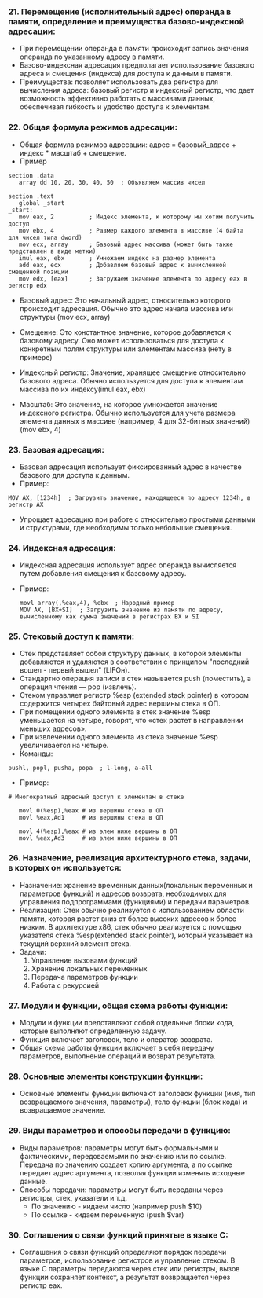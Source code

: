 ### 21. Перемещение (исполнительный адрес) операнда в памяти, определение и преимущества базово-индексной адресации:
   - При перемещении операнда в памяти происходит запись значения операнда по указанному адресу в памяти.
   - Базово-индексная адресация предполагает использование базового адреса и смещения (индекса) для доступа к данным в памяти.
   - Преимущества: позволяет использовать два регистра для вычисления адреса: базовый регистр и индексный регистр, что дает возможность эффективно работать с массивами данных, обеспечивая гибкость и удобство доступа к элементам.

### 22. Общая формула режимов адресации:
   - Общая формула режимов адресации: адрес = базовый_адрес + индекс * масштаб + смещение.
   - Пример
   
    section .data
       array dd 10, 20, 30, 40, 50  ; Объявляем массив чисел

    section .text
       global _start
    _start:
       mov eax, 2          ; Индекс элемента, к которому мы хотим получить доступ
       mov ebx, 4          ; Размер каждого элемента в массиве (4 байта для чисел типа dword)
       mov ecx, array      ; Базовый адрес массива (может быть также представлен в виде метки)
       imul eax, ebx       ; Умножаем индекс на размер элемента
       add eax, ecx        ; Добавляем базовый адрес к вычисленной смещенной позиции
       mov edx, [eax]      ; Загружаем значение элемента по адресу eax в регистр edx

   - Базовый адрес: Это начальный адрес, относительно которого происходит адресация. Обычно это адрес начала массива или структуры (mov ecx, array)

   - Смещение: Это константное значение, которое добавляется к базовому адресу. Оно может использоваться для доступа к конкретным полям структуры или элементам массива (нету в примере)

   - Индексный регистр: Значение, хранящее смещение относительно базового адреса. Обычно используется для доступа к элементам массива по их индексу(imul eax, ebx)

   - Масштаб: Это значение, на которое умножается значение индексного регистра. Обычно используется для учета размера элемента данных в массиве (например, 4 для 32-битных значений) (mov ebx, 4)


### 23. Базовая адресация:
   - Базовая адресация использует фиксированный адрес в качестве базового для доступа к данным.
   - Пример:

    MOV AX, [1234h]  ; Загрузить значение, находящееся по адресу 1234h, в регистр AX
   
   - Упрощает адресацию при работе с относительно простыми данными и структурами, где необходимы только небольшие смещения.

### 24. Индексная адресация:
   - Индексная адресация использует  адрес операнда вычисляется путем добавления смещения к базовому адресу.
   - Пример:

         movl array(,%eax,4), %ebx  ; Народный пример 
         MOV AX, [BX+SI]  ; Загрузить значение из памяти по адресу, вычисленному как сумма значений в регистрах BX и SI


### 25. Стековый доступ к памяти:
   - Стек представляет собой структуру данных, в которой элементы добавляются и удаляются в соответствии с принципом "последний вошел - первый вышел" (LIFOн).
   - Стандартно операция записи в стек называется push (поместить), а операция чтения — pop (извлечь).
   - Стеком управляет регистр %esp (extended stack pointer) в котором содержится четырех байтовый адрес вершины стека в ОП.
   - При помещении одного элемента в стек значение %esp уменьшается на четыре, говорят, что «стек растет в направлении меньших адресов».
   - При извлечении одного элемента из стека значение %esp увеличивается на четыре.
   - Команды:

    pushl, popl, pusha, popa  ; l-long, a-all

   - Пример:
 
    # Многократный адресный доступ к элементам в стеке
    
       movl 0(%esp),%eax # из вершины стека в ОП
       movl %eax,Ad1     # из вершины стека в ОП
       
       movl 4(%esp),%eax # из элем ниже вершины в ОП
       movl %eax,Ad3     # из элем ниже вершины в ОП

### 26. Назначение, реализация архитектурного стека, задачи, в которых он используется:
   - Назначение: хранение временных данных(локальных переменных и параметров функций) и адресов возврата, необходимых для управления подпрограммами (функциями) и передачи параметров.
   - Реализация: Стек обычно реализуется с использованием области памяти, которая растет вниз от более высоких адресов к более низким. В архитектуре x86, стек обычно реализуется с помощью указателя стека %esp(extended stack pointer), который указывает на текущий верхний элемент стека.
   - Задачи:
     1. Управление вызовами функций
     2. Хранение локальных переменных
     3. Передача параметров функции
     4. Работа с рекурсией

### 27. Модули и функции, общая схема работы функции:
   - Модули и функции представляют собой отдельные блоки кода, которые выполняют определенную задачу.
   - Функция включает заголовок, тело и оператор возврата.
   - Общая схема работы функции включает в себя передачу параметров, выполнение операций и возврат результата.

### 28. Основные элементы конструкции функции:
   - Основные элементы функции включают заголовок функции (имя, тип возвращаемого значения, параметры), тело функции (блок кода) и возвращаемое значение.

### 29. Виды параметров и способы передачи в функцию:
   - Виды параметров: параметры могут быть формальными и фактическими, передоваемыми по значению или по ссылке. Передача по значению создает копию аргумента, а по ссылке передает адрес аргумента, позволяя функции изменять исходные данные.
   - Способы передачи: параметры могут быть переданы через регистры, стек, указатели и т.д.
     - По значению - кидаем число (например push $10)
     - По ссылке - кидаем переменную (push $var)


### 30. Соглашения о связи функций принятые в языке C:
   - Соглашения о связи функций определяют порядок передачи параметров, использование регистров и управление стеком. В языке C параметры передаются через стек или регистры, вызов функции сохраняет контекст, а результат возвращается через регистр eax.
